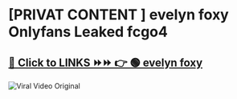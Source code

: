 
 # [PRIVAT CONTENT ] evelyn foxy Onlyfans Leaked fcgo4

## <h2><a href="https://clipsfans.com/evelyn_foxy&ref=git">🔗 Click to LINKS ⏩⏩ 👉 🟢 evelyn foxy </a></h2>

<a href="https://clipsfans.com/evelyn_foxy&ref=git" rel="nofollow" data-target="animated-image.originalLink"><img src="https://i.ibb.co.com/xMMVF88/686577567.gif" alt="Viral Video Original" style="max-width: 100%; display: inline-block;" data-target="animated-image.originalImage"></a>

